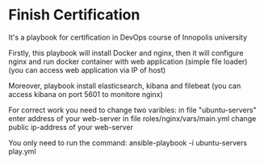 # Finish Certification
It's a playbook for certification in DevOps course of Innopolis university

Firstly, this playbook will install Docker and nginx,
then it will configure nginx and run docker container with web application (simple file loader)
(you can access web application via IP of host)

Moreover, playbook install elasticsearch, kibana and filebeat
(you can access kibana on port 5601 to monitore nginx)

For correct work you need to change two varibles:
in file "ubuntu-servers" enter address of your web-server
in file roles/nginx/vars/main.yml change public ip-address of your web-server

You only need to run the command:
ansible-playbook -i ubuntu-servers play.yml

